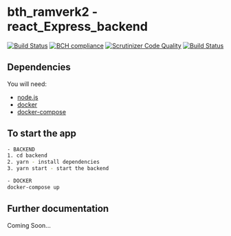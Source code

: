 # bth_ramverk2 - react_Express_backend

[![Build Status](https://travis-ci.org/Zero2k/bth_ramverk2_backend.svg?branch=master)](https://travis-ci.org/Zero2k/bth_ramverk2_backend)
[![BCH compliance](https://bettercodehub.com/edge/badge/Zero2k/bth_ramverk2_backend?branch=master)](https://bettercodehub.com/)
[![Scrutinizer Code Quality](https://scrutinizer-ci.com/g/Zero2k/bth_ramverk2_backend/badges/quality-score.png?b=master)](https://scrutinizer-ci.com/g/Zero2k/bth_ramverk2_backend/?branch=master)
[![Build Status](https://scrutinizer-ci.com/g/Zero2k/bth_ramverk2_backend/badges/build.png?b=master)](https://scrutinizer-ci.com/g/Zero2k/bth_ramverk2_backend/build-status/master)

## Dependencies

You will need:
 * [node.js](https://nodejs.org/en/)
 * [docker](https://docs.docker.com/engine/installation/)
 * [docker-compose](https://docs.docker.com/compose/install/)

## To start the app
```bash
- BACKEND
1. cd backend
2. yarn - install dependencies
3. yarn start - start the backend

- DOCKER
docker-compose up
```

## Further documentation

Coming Soon...
